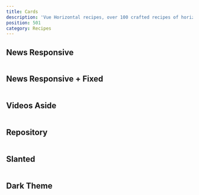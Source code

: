 ```yaml
---
title: Cards
description: 'Vue Horizontal recipes, over 100 crafted recipes of horizontal layout with various design choices and control mechanisms ready for your needs.'
position: 501
category: Recipes
---
```


## News Responsive

```vue[] import=recipes/cards/recipes-cards-news.vue padding=0 zoom
```

## News Responsive + Fixed

```vue[] import=recipes/cards/recipes-cards-news-fixed.vue padding=0 zoom
```

## Videos Aside

```vue[] import=recipes/cards/recipes-cards-videos-aside.vue padding=0 zoom
```

## Repository

```vue[] import=recipes/cards/recipes-cards-repository.vue padding=0 zoom
```

## Slanted

```vue[] import=recipes/cards/recipes-cards-slanted.vue padding=0 zoom
```

## Dark Theme

```vue[] import=recipes/cards/recipes-cards-dark.vue padding=0 zoom
```
